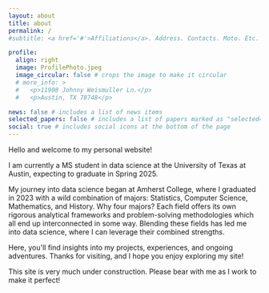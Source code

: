 ```yaml
---
layout: about
title: about
permalink: /
#subtitle: <a href='#'>Affiliations</a>. Address. Contacts. Moto. Etc.

profile:
  align: right
  image: ProfilePhoto.jpeg
  image_circular: false # crops the image to make it circular
  # more_info: >
  #   <p>11908 Johnny Weismuller Ln.</p>
  #   <p>Austin, TX 78748</p>

news: false # includes a list of news items
selected_papers: false # includes a list of papers marked as "selected={true}"
social: true # includes social icons at the bottom of the page
---
```


Hello and welcome to my personal website!

I am currently a MS student in data science at the University of Texas at Austin, expecting to graduate in Spring 2025.

My journey into data science began at Amherst College, where I graduated in 2023 with a wild combination of majors: Statistics, Computer Science, Mathematics, and History. Why four majors? Each field offers its own rigorous analytical frameworks and problem-solving methodologies which all end up interconnected in some way. Blending these fields has led me into data science, where I can leverage their combined strengths.

Here, you'll find insights into my projects, experiences, and ongoing adventures. Thanks for visiting, and I hope you enjoy exploring my site!

This site is very much under construction. Please bear with me as I work to make it perfect!
